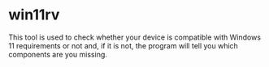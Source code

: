 # win11rv
This tool is used to check whether your device is compatible with Windows 11 requirements or not and, if it is not, the program will tell you which components are you missing.
